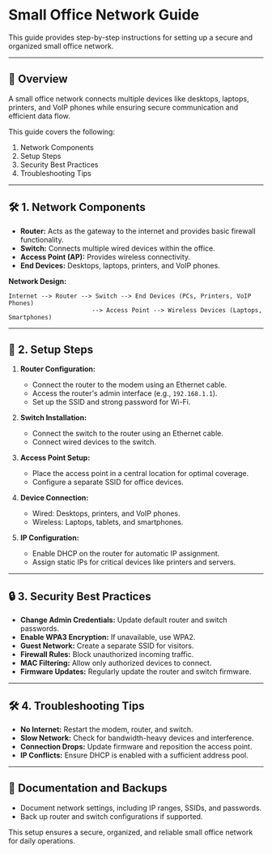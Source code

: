 # Small Office Network Guide

This guide provides step-by-step instructions for setting up a secure and organized small office network.

---

## 🏢 Overview
A small office network connects multiple devices like desktops, laptops, printers, and VoIP phones while ensuring secure communication and efficient data flow.

This guide covers the following:
1. Network Components
2. Setup Steps
3. Security Best Practices
4. Troubleshooting Tips

---

## 🛠️ 1. Network Components
- **Router:** Acts as the gateway to the internet and provides basic firewall functionality.
- **Switch:** Connects multiple wired devices within the office.
- **Access Point (AP):** Provides wireless connectivity.
- **End Devices:** Desktops, laptops, printers, and VoIP phones.

**Network Design:**
```text
Internet --> Router --> Switch --> End Devices (PCs, Printers, VoIP Phones)
                       --> Access Point --> Wireless Devices (Laptops, Smartphones)
```

---

## 🔧 2. Setup Steps
1. **Router Configuration:**
   - Connect the router to the modem using an Ethernet cable.
   - Access the router's admin interface (e.g., `192.168.1.1`).
   - Set up the SSID and strong password for Wi-Fi.

2. **Switch Installation:**
   - Connect the switch to the router using an Ethernet cable.
   - Connect wired devices to the switch.

3. **Access Point Setup:**
   - Place the access point in a central location for optimal coverage.
   - Configure a separate SSID for office devices.

4. **Device Connection:**
   - Wired: Desktops, printers, and VoIP phones.
   - Wireless: Laptops, tablets, and smartphones.

5. **IP Configuration:**
   - Enable DHCP on the router for automatic IP assignment.
   - Assign static IPs for critical devices like printers and servers.

---

## 🔒 3. Security Best Practices
- **Change Admin Credentials:** Update default router and switch passwords.
- **Enable WPA3 Encryption:** If unavailable, use WPA2.
- **Guest Network:** Create a separate SSID for visitors.
- **Firewall Rules:** Block unauthorized incoming traffic.
- **MAC Filtering:** Allow only authorized devices to connect.
- **Firmware Updates:** Regularly update the router and switch firmware.

---

## 🛠️ 4. Troubleshooting Tips
- **No Internet:** Restart the modem, router, and switch.
- **Slow Network:** Check for bandwidth-heavy devices and interference.
- **Connection Drops:** Update firmware and reposition the access point.
- **IP Conflicts:** Ensure DHCP is enabled with a sufficient address pool.

---

## 📄 Documentation and Backups
- Document network settings, including IP ranges, SSIDs, and passwords.
- Back up router and switch configurations if supported.

This setup ensures a secure, organized, and reliable small office network for daily operations.
